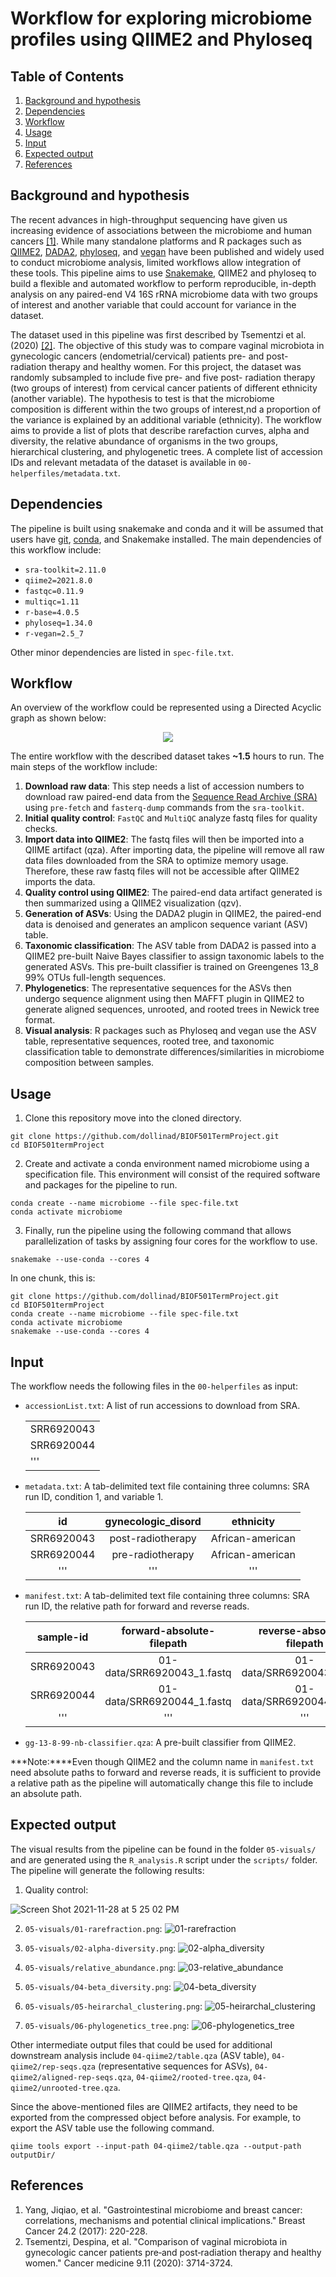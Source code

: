 # Workflow for exploring microbiome profiles using QIIME2 and Phyloseq

## Table of Contents
1. [Background and hypothesis](https://github.com/dollinad/BIOF501TermProject/blob/main/README.md#background-and-hypothesis)
2. [Dependencies](https://github.com/dollinad/BIOF501TermProject/blob/main/README.md#dependencies)
3. [Workflow](https://github.com/dollinad/BIOF501TermProject/blob/main/README.md#workflow)
4. [Usage](https://github.com/dollinad/BIOF501TermProject/blob/main/README.md#usage)
5. [Input](https://github.com/dollinad/BIOF501TermProject/blob/main/README.md#input)
6. [Expected output](https://github.com/dollinad/BIOF501TermProject/blob/main/README.md#expected-output)
7. [References](https://github.com/dollinad/BIOF501TermProject/blob/main/README.md#references)

## Background and hypothesis
The recent advances in high-throughput sequencing have given us increasing evidence of associations between the microbiome and human cancers [[1]](https://pubmed.ncbi.nlm.nih.gov/27709424/). While many standalone platforms and R packages such as [QIIME2](https://qiime2.org/), [DADA2](https://benjjneb.github.io/dada2/index.html), [phyloseq](https://joey711.github.io/phyloseq/), and [vegan](https://github.com/vegandevs/vegan) have been published and widely used to conduct microbiome analysis, limited workflows allow integration of these tools. This pipeline aims to use [Snakemake](https://snakemake.readthedocs.io/en/stable/index.html), QIIME2 and phyloseq to build a flexible and automated workflow to perform reproducible, in-depth analysis on any paired-end V4 16S rRNA microbiome data with two groups of interest and another variable that could account for variance in the dataset. 

The dataset used in this pipeline was first described by Tsementzi et al. (2020) [[2]](https://www.ncbi.nlm.nih.gov/pmc/articles/PMC7286461/#cam43027-sup-0002). The objective of this study was to compare vaginal microbiota in gynecologic cancers (endometrial/cervical) patients pre- and post- radiation therapy and healthy women. For this project, the dataset was randomly subsampled to include five pre- and five post- radiation therapy (two groups of interest) from cervical cancer patients of different ethnicity (another variable). The hypothesis to test is that the microbiome composition is different within the two groups of interest,nd a proportion of the variance is explained by an additional variable (ethnicity). The workflow aims to provide a list of plots that describe rarefaction curves, alpha and diversity, the relative abundance of organisms in the two groups, hierarchical clustering, and phylogenetic trees. A complete list of accession IDs and relevant metadata of the dataset is available in `00-helperfiles/metadata.txt`.

## Dependencies
The pipeline is built using snakemake and conda and it will be assumed that users have [git](https://github.com/git-guides/install-git), [conda](https://docs.conda.io/projects/conda/en/latest/index.html), and Snakemake installed. The main dependencies of this workflow include:
- `sra-toolkit=2.11.0`
- `qiime2=2021.8.0`
- `fastqc=0.11.9`
- `multiqc=1.11`
- `r-base=4.0.5`
- `phyloseq=1.34.0`
- `r-vegan=2.5_7`

Other minor dependencies are listed in `spec-file.txt`.

## Workflow
An overview of the workflow could be represented using a Directed Acyclic graph as shown below: 
<p align="center">
  <img src="https://user-images.githubusercontent.com/39140769/143794295-5b410f46-0dc9-4625-8c2e-6c66bb897679.png?raw=true">
</p>

The entire workflow with the described dataset takes **~1.5** hours to run. The main steps of the workflow include:
1) **Download raw data**: This step needs a list of accession numbers to download raw paired-end data from the [Sequence Read Archive (SRA)](https://www.ncbi.nlm.nih.gov/sra) using `pre-fetch` and `fasterq-dump` commands from the `sra-toolkit`.
2) **Initial quality control**: `FastQC` and `MultiQC` analyze fastq files for quality checks.
3) **Import data into QIIME2**: The fastq files will then be imported into a QIIME artifact (qza). After importing data, the pipeline will remove all raw data files downloaded from the SRA to optimize memory usage. Therefore, these raw fastq files will not be accessible after QIIME2 imports the data. 
4) **Quality control using QIIME2**: The paired-end data artifact generated is then summarized using a QIIME2 visualization (qzv).
5) **Generation of ASVs**: Using the DADA2 plugin in QIIME2, the paired-end data is denoised and generates an amplicon sequence variant (ASV) table.
6) **Taxonomic classification**: The ASV table from DADA2 is passed into a QIIME2 pre-built Naive Bayes classifier to assign taxonomic labels to the generated ASVs. This pre-built classifier is trained on Greengenes 13_8 99% OTUs full-length sequences.
7) **Phylogenetics**: The representative sequences for the ASVs then undergo sequence alignment using then MAFFT plugin in QIIME2 to generate aligned sequences, unrooted, and rooted trees in Newick tree format. 
8) **Visual analysis**: R packages such as Phyloseq and vegan use the ASV table, representative sequences, rooted tree, and taxonomic classification table to demonstrate differences/similarities in microbiome composition between samples.

## Usage
1) Clone this repository move into the cloned directory. 
  ```
  git clone https://github.com/dollinad/BIOF501TermProject.git
  cd BIOF501termProject
  ```
2) Create and activate a conda environment named microbiome using a specification file. This environment will consist of the required software and packages for the pipeline to run.
  ```
  conda create --name microbiome --file spec-file.txt
  conda activate microbiome
  ```
3) Finally, run the pipeline using the following command that allows parallelization of tasks by assigning four cores for the workflow to use. 
  ```
  snakemake --use-conda --cores 4
  ```
In one chunk, this is:
  ```
  git clone https://github.com/dollinad/BIOF501TermProject.git
  cd BIOF501termProject
  conda create --name microbiome --file spec-file.txt
  conda activate microbiome
  snakemake --use-conda --cores 4
  ```
  
## Input 
The workflow needs the following files in the `00-helperfiles` as input:
- `accessionList.txt`: A list of run accessions to download from SRA.

    |   |
    |---|
    |SRR6920043|
    |SRR6920044|
    |'''|
   
- `metadata.txt`: A tab-delimited text file containing three columns: SRA run ID, condition 1, and variable 1.
    
    |id|gynecologic_disord|ethnicity|
    |:---:|:---:|:---:|
    |SRR6920043|post-radiotherapy|African-american|
    |SRR6920044|pre-radiotherapy|African-american|
    |'''|'''|'''|
    
- `manifest.txt`: A tab-delimited text file containing three columns: SRA run ID, the relative path for forward and reverse reads.

    |sample-id|forward-absolute-filepath|reverse-absolute-filepath|
    |:---:|:---:|:---:|
    |SRR6920043|01-data/SRR6920043_1.fastq|01-data/SRR6920043_2.fastq|
    |SRR6920044|01-data/SRR6920044_1.fastq|01-data/SRR6920044_2.fastq|
    |'''|'''|'''|
    
- `gg-13-8-99-nb-classifier.qza`: A pre-built classifier from QIIME2.

***Note:****Even though QIIME2 and the column name in `manifest.txt` need absolute paths to forward and reverse reads, it is sufficient to provide a relative path as the pipeline will automatically change this file to include an absolute path. 

## Expected output
The visual results from the pipeline can be found in the folder `05-visuals/` and are generated using the `R_analysis.R` script under the `scripts/` folder. The pipeline will generate the following results:

1) Quality control:

![Screen Shot 2021-11-28 at 5 25 02 PM](https://user-images.githubusercontent.com/39140769/143795228-cba214c6-379f-4a61-82b2-097b8891874b.png)

2) `05-visuals/01-rarefraction.png`:
![01-rarefraction](https://user-images.githubusercontent.com/39140769/143795233-d32890b9-21a2-4888-80df-eb1b0c72dbab.png)

3) `05-visuals/02-alpha-diversity.png`:
![02-alpha_diversity](https://user-images.githubusercontent.com/39140769/143795239-565eede6-6f24-4b99-97ac-0f149893eb3a.png)

4) `05-visuals/relative_abundance.png`:
![03-relative_abundance](https://user-images.githubusercontent.com/39140769/143795241-f4daa325-e72e-48e4-bd4c-d66239a2e347.png)

5) `05-visuals/04-beta_diversity.png`:
![04-beta_diversity](https://user-images.githubusercontent.com/39140769/143795256-91a2961f-9b75-4e4c-8716-f9fa902a8f20.png)

6) `05-visuals/05-heirarchal_clustering.png`:
![05-heirarchal_clustering](https://user-images.githubusercontent.com/39140769/143795264-30a31047-78a3-44b4-b3ca-d48c6194aa02.png)

7) `05-visuals/06-phylogenetics_tree.png`:
![06-phylogenetics_tree](https://user-images.githubusercontent.com/39140769/143795271-a1e90bbc-9dba-4da0-9ca4-2beb00cfd5e2.png)

Other intermediate output files that could be used for additional downstream analysis include `04-qiime2/table.qza` (ASV table), `04-qiime2/rep-seqs.qza` (representative sequences for ASVs), `04-qiime2/aligned-rep-seqs.qza`, `04-qiime2/rooted-tree.qza`, `04-qiime2/unrooted-tree.qza`.

Since the above-mentioned files are QIIME2 artifacts, they need to be exported from the compressed object before analysis. For example, to export the ASV table use the following command.
```
qiime tools export --input-path 04-qiime2/table.qza --output-path outputDir/
```

## References
1) Yang, Jiqiao, et al. "Gastrointestinal microbiome and breast cancer: correlations, mechanisms and potential clinical implications." Breast Cancer 24.2 (2017): 220-228.
2) Tsementzi, Despina, et al. "Comparison of vaginal microbiota in gynecologic cancer patients pre‐and post‐radiation therapy and healthy women." Cancer medicine 9.11 (2020): 3714-3724.

